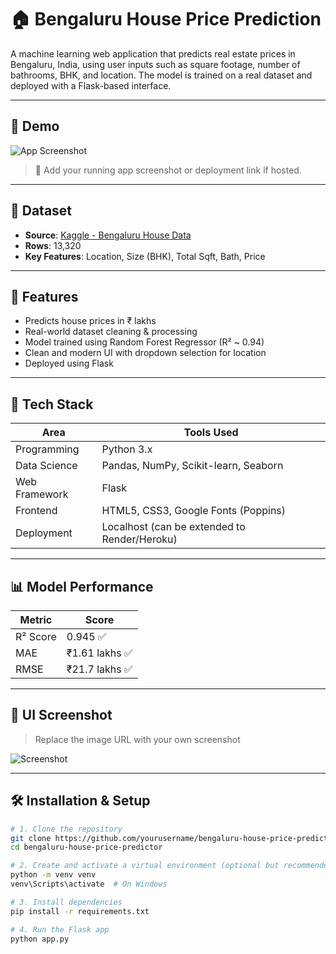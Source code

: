 # 🏠 Bengaluru House Price Prediction

A machine learning web application that predicts real estate prices in Bengaluru, India, using user inputs such as square footage, number of bathrooms, BHK, and location. The model is trained on a real dataset and deployed with a Flask-based interface.

---

## 🚀 Demo

![App Screenshot](https://via.placeholder.com/600x300?text=Include+your+app+screenshot+here)

> 📌 Add your running app screenshot or deployment link if hosted.

---

## 📁 Dataset

- **Source**: [Kaggle - Bengaluru House Data](https://www.kaggle.com/datasets/amitabhajoy/bengaluru-house-price-data)
- **Rows**: 13,320
- **Key Features**: Location, Size (BHK), Total Sqft, Bath, Price

---

## 🧠 Features

- Predicts house prices in ₹ lakhs
- Real-world dataset cleaning & processing
- Model trained using Random Forest Regressor (R² ~ 0.94)
- Clean and modern UI with dropdown selection for location
- Deployed using Flask

---

## 🔧 Tech Stack

| Area           | Tools Used                                 |
|----------------|---------------------------------------------|
| Programming    | Python 3.x                                  |
| Data Science   | Pandas, NumPy, Scikit-learn, Seaborn        |
| Web Framework  | Flask                                       |
| Frontend       | HTML5, CSS3, Google Fonts (Poppins)         |
| Deployment     | Localhost (can be extended to Render/Heroku)|

---

## 📊 Model Performance

| Metric     | Score              |
|------------|-------------------|
| R² Score   | 0.945 ✅           |
| MAE        | ₹1.61 lakhs ✅     |
| RMSE       | ₹21.7 lakhs ✅     |

---

## 📸 UI Screenshot

> Replace the image URL with your own screenshot

![Screenshot](https://via.placeholder.com/600x350?text=Prediction+UI+Screenshot)

---

## 🛠️ Installation & Setup

```bash
# 1. Clone the repository
git clone https://github.com/yourusername/bengaluru-house-price-predictor.git
cd bengaluru-house-price-predictor

# 2. Create and activate a virtual environment (optional but recommended)
python -m venv venv
venv\Scripts\activate  # On Windows

# 3. Install dependencies
pip install -r requirements.txt

# 4. Run the Flask app
python app.py
